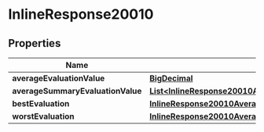 
# InlineResponse20010

## Properties
Name | Type | Description | Notes
------------ | ------------- | ------------- | -------------
**averageEvaluationValue** | [**BigDecimal**](BigDecimal.md) |  |  [optional]
**averageSummaryEvaluationValue** | [**List&lt;InlineResponse20010AverageSummaryEvaluationValue&gt;**](InlineResponse20010AverageSummaryEvaluationValue.md) |  |  [optional]
**bestEvaluation** | [**InlineResponse20010AverageSummaryEvaluationValue**](InlineResponse20010AverageSummaryEvaluationValue.md) |  |  [optional]
**worstEvaluation** | [**InlineResponse20010AverageSummaryEvaluationValue**](InlineResponse20010AverageSummaryEvaluationValue.md) |  |  [optional]




